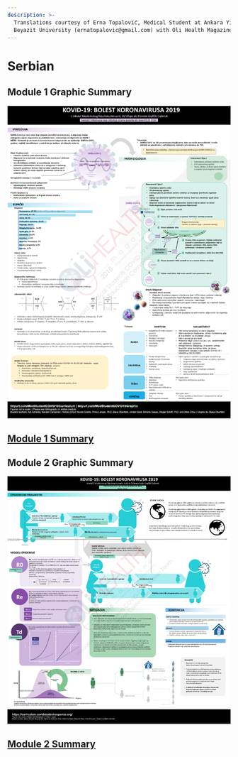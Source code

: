 ```yaml
---
description: >-
  Translations courtesy of Erna Topalović, Medical Student at Ankara Yıldırım
  Beyazit University (ernatopalovic@gmail.com) with Oli Health Magazine.
---
```


# Serbian

## Module 1 Graphic Summary

![](../../.gitbook/assets/module-1-serbian-erna.png)

## [Module 1 Summary](https://drive.google.com/file/d/1LpURyFhzbWxrd9-YNZtuKUAQl1baALKt/view?usp=sharing)

## Module 2 Graphic Summary 

![](../../.gitbook/assets/module-2-serbian-erna.png)

## [Module 2 Summary](https://drive.google.com/file/d/1f5ndpD1M4ocdZ_GsU8E2DCDKKrPCxG2d/view?usp=sharing)

